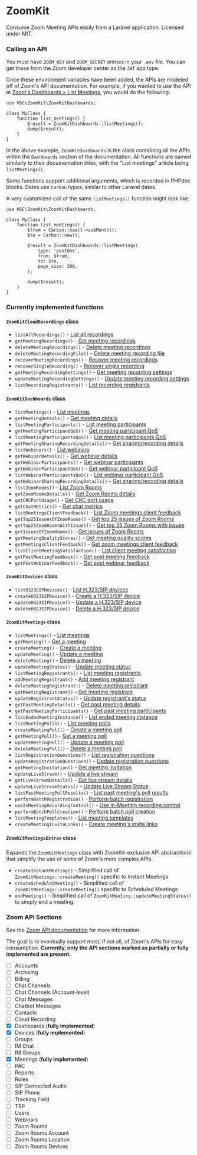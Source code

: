 # ZoomKit

Consume Zoom Meeting APIs easily from a Laravel application.
Licensed under MIT.

### Calling an API

You must have `ZOOM_KEY` and `ZOOM_SECRET` entries in your `.env` file.
You can get these from the Zoom developer center as the `JWT` app type.

Once these environment variables have been added, the APIs are modeled off of Zoom's API documentation. 
For example, if you wanted to use the API at [Zoom's Dashboards > List Meetings](https://marketplace.zoom.us/docs/api-reference/zoom-api/dashboards/dashboardmeetings), you would do the following:

```
use HSC\ZoomKit\ZoomKitDashboards;

class MyClass {
    function list_meetings() {
        $result = ZoomKitDashboards::listMeetings();
        dump($result);
    }
}
```

In the above example, `ZoomKitDashboards` is the class containing all the APIs within the `Dashboards` section of the documentation.
All functions are named similarly to their documentation titles, with the "List meetings" article being `listMeetings()`.

Some functions support additional arguments, which is recorded in PHPdoc blocks. Dates use `Carbon` types, similar to other Laravel dates.

A very customized call of the same `listMeetings()` function might look like:

```
use HSC\ZoomKit\ZoomKitDashboards;

class MyClass {
    function list_meetings() {
        $from = Carbon::now()->subMonth();
        $to = Carbon::now();
        
        $result = ZoomKitDashboards::listMeetings(
            type: 'pastOne',
            from: $from,
            to: $to,
            page_size: 300,
        );
        
        dump($result);
    }
}
```

### Currently implemented functions

#### `ZoomKitCloudRecordings` class
- `listAllRecordings()` - [List all recordings](https://marketplace.zoom.us/docs/api-reference/zoom-api/cloud-recording/recordingslist)
- `getMeetingRecordings()` - [Get meeting recordings](https://marketplace.zoom.us/docs/api-reference/zoom-api/cloud-recording/recordingget)
- `deleteMeetingRecordings()` - [Delete meeting recordings](https://marketplace.zoom.us/docs/api-reference/zoom-api/cloud-recording/recordingdelete)
- `deleteMeetingRecordingFile()` - [Delete meeting recording file](https://marketplace.zoom.us/docs/api-reference/zoom-api/cloud-recording/recordingdeleteone)
- `recoverMeetingRecordings()` - [Recover meeting recordings](https://marketplace.zoom.us/docs/api-reference/zoom-api/cloud-recording/recordingstatusupdate)
- `recoverSingleRecording()` - [Recover single recording](https://marketplace.zoom.us/docs/api-reference/zoom-api/cloud-recording/recordingstatusupdateone)
- `getMeetingRecordingSettings()` - [Get meeting recording settings](https://marketplace.zoom.us/docs/api-reference/zoom-api/cloud-recording/recordingsettingupdate)
- `updateMeetingRecordingSettings()` - [Update meeting recording settings](https://marketplace.zoom.us/docs/api-reference/zoom-api/cloud-recording/recordingsettingsupdate)
- `listRecordingRegistrants()` - [List recording registrants](https://marketplace.zoom.us/docs/api-reference/zoom-api/cloud-recording/meetingrecordingregistrants)

#### `ZoomKitDashboards` class
- `listMeetings()` - [List meetings](https://marketplace.zoom.us/docs/api-reference/zoom-api/dashboards/dashboardmeetings)
- `getMeetingDetails()` - [Get meeting details](https://marketplace.zoom.us/docs/api-reference/zoom-api/dashboards/dashboardmeetingdetail)
- `listMeetingParticipants()` - [List meeting participants](https://marketplace.zoom.us/docs/api-reference/zoom-api/dashboards/dashboardmeetingparticipants)
- `getMeetingParticipantQoS()` - [Get meeting participant QoS](https://marketplace.zoom.us/docs/api-reference/zoom-api/dashboards/dashboardmeetingparticipantqos)
- `listMeetingParticipantsQoS()` - [List meeting participants QoS](https://marketplace.zoom.us/docs/api-reference/zoom-api/dashboards/dashboardmeetingparticipantsqos)
- `getMeetingSharingRecordingDetails()` - [Get sharing/recording details](https://marketplace.zoom.us/docs/api-reference/zoom-api/dashboards/dashboardmeetingparticipantshare)
- `listWebinars()` - [List webinars](https://marketplace.zoom.us/docs/api-reference/zoom-api/dashboards/dashboardwebinars)
- `getWebinarDetails()` - [Get webinar details](https://marketplace.zoom.us/docs/api-reference/zoom-api/dashboards/dashboardwebinardetail)
- `getWebinarParticipants()` - [Get webinar participants](https://marketplace.zoom.us/docs/api-reference/zoom-api/dashboards/dashboardwebinarparticipants)
- `getWebinarParticipantQoS()` - [Get webinar participant QoS](https://marketplace.zoom.us/docs/api-reference/zoom-api/dashboards/dashboardwebinarparticipantqos)
- `listWebinarParticipantsQoS()` - [List webinar participant QoS](https://marketplace.zoom.us/docs/api-reference/zoom-api/dashboards/dashboardwebinarparticipantsqos)
- `getWebinarSharingRecordingDetails()` - [Get sharing/recording details](https://marketplace.zoom.us/docs/api-reference/zoom-api/dashboards/dashboardwebinarparticipantshare)
- `listZoomRooms()` - [List Zoom Rooms](https://marketplace.zoom.us/docs/api-reference/zoom-api/dashboards/dashboardzoomrooms)
- `getZoomRoomsDetails()` - [Get Zoom Rooms details](https://marketplace.zoom.us/docs/api-reference/zoom-api/dashboards/dashboardzoomroom)
- `getCRCPortUsage()` - [Get CRC port usage](https://marketplace.zoom.us/docs/api-reference/zoom-api/dashboards/dashboardcrc)
- `getChatMetrics()` - [Get chat metrics](https://marketplace.zoom.us/docs/api-reference/zoom-api/dashboards/dashboardchat)
- `listMeetingsClientFeedback()` - [List Zoom meetings client feedback](https://marketplace.zoom.us/docs/api-reference/zoom-api/dashboards/dashboardclientfeedback)
- `getTop25IssuesOfZoomRooms()` - [Get top 25 issues of Zoom Rooms](https://marketplace.zoom.us/docs/api-reference/zoom-api/dashboards/dashboardzoomroomissue)
- `getTop25ZoomRoomsWithIssues()` - [Get top 25 Zoom Rooms with issues](https://marketplace.zoom.us/docs/api-reference/zoom-api/dashboards/dashboardissuezoomroom)
- `getIssuesOfZoomRooms()` - [Get issues of Zoom Rooms](https://marketplace.zoom.us/docs/api-reference/zoom-api/dashboards/dashboardissuedetailzoomroom)
- `getMeetingQualityScores()` - [Get meeting quality scores](https://marketplace.zoom.us/docs/api-reference/zoom-api/dashboards/dashboardquality)
- `getMeetingsClientFeedback()` - [Get zoom meetings client feedback](https://marketplace.zoom.us/docs/api-reference/zoom-api/dashboards/dashboardclientfeedbackdetail)
- `listClientMeetingSatisfaction()` - [List client meeting satisfaction](https://marketplace.zoom.us/docs/api-reference/zoom-api/dashboards/listmeetingsatisfaction)
- `getPostMeetingFeedback()` - [Get post meeting feedback](https://marketplace.zoom.us/docs/api-reference/zoom-api/dashboards/participantfeedback)
- `getPostWebinarFeedback()` - [Get post webinar feedback](https://marketplace.zoom.us/docs/api-reference/zoom-api/dashboards/participantwebinarfeedback)

#### `ZoomKitDevices` class
- `listH323SIPDevices()` - [List H.323/SIP devices](https://marketplace.zoom.us/docs/api-reference/zoom-api/devices/devicelist)
- `createH323SIPDevice()` - [Create a H.323/SIP device](https://marketplace.zoom.us/docs/api-reference/zoom-api/devices/devicecreate)
- `updateH323SIPDevice()` - [Update a H.323/SIP device](https://marketplace.zoom.us/docs/api-reference/zoom-api/devices/deviceupdate)
- `deleteH323SIPDevice()` - [Delete a H.323/SIP device](https://marketplace.zoom.us/docs/api-reference/zoom-api/devices/devicedelete)

#### `ZoomKitMeetings` class
- `listMeetings()` - [List meetings](https://marketplace.zoom.us/docs/api-reference/zoom-api/meetings/meetings)
- `getMeeting()` - [Get a meeting](https://marketplace.zoom.us/docs/api-reference/zoom-api/meetings/meeting)
- `createMeeting()` - [Create a meeting](https://marketplace.zoom.us/docs/api-reference/zoom-api/meetings/meetingcreate)
- `updateMeeting()` - [Update a meeting](https://marketplace.zoom.us/docs/api-reference/zoom-api/meetings/meetingupdate)
- `deleteMeeting()` - [Delete a meeting](https://marketplace.zoom.us/docs/api-reference/zoom-api/meetings/meetingdelete)
- `updateMeetingStatus()` - [Update meeting status](https://marketplace.zoom.us/docs/api-reference/zoom-api/meetings/meetingstatus)
- `listMeetingRegistrants()` - [List meeting registrants](https://marketplace.zoom.us/docs/api-reference/zoom-api/meetings/meetingregistrants)
- `addMeetingRegistrant()` - [Add meeting registrant](https://marketplace.zoom.us/docs/api-reference/zoom-api/meetings/meetingregistrantcreate)
- `deleteMeetingRegistrant()` - [Delete meeting registrant](https://marketplace.zoom.us/docs/api-reference/zoom-api/meetings/meetingregistrantdelete)
- `getMeetingRegistrant()` - [Get meeting registrant](https://marketplace.zoom.us/docs/api-reference/zoom-api/meetings/meetingregistrantget)
- `updateRegistrantStatus()` - [Update registrant's status](https://marketplace.zoom.us/docs/api-reference/zoom-api/meetings/meetingregistrantstatus)
- `getPastMeetingDetails()` - [Get past meeting details](https://marketplace.zoom.us/docs/api-reference/zoom-api/meetings/pastmeetingdetails)
- `getPastMeetingParticipants()` - [Get past meeting participants](https://marketplace.zoom.us/docs/api-reference/zoom-api/meetings/pastmeetingparticipants)
- `listEndedMeetingInstance()` - [List ended meeting instance](https://marketplace.zoom.us/docs/api-reference/zoom-api/meetings/pastmeetings)
- `listMeetingPolls()` - [List meeting polls](https://marketplace.zoom.us/docs/api-reference/zoom-api/meetings/meetingpolls)
- `createMeetingPoll()` - [Create a meeting poll](https://marketplace.zoom.us/docs/api-reference/zoom-api/meetings/meetingpollcreate)
- `getMeetingPoll()` - [Get a meeting poll](https://marketplace.zoom.us/docs/api-reference/zoom-api/meetings/meetingpollget)
- `updateMeetingPoll()` - [Update a meeting poll](https://marketplace.zoom.us/docs/api-reference/zoom-api/meetings/meetingpollupdate)
- `deleteMeetingPoll()` - [Delete a meeting poll](https://marketplace.zoom.us/docs/api-reference/zoom-api/meetings/meetingpolldelete)
- `listRegistrationQuestions()` - [List registration questions](https://marketplace.zoom.us/docs/api-reference/zoom-api/meetings/meetingregistrantsquestionsget)
- `updateRegistrationQuestions()` - [Update registration questions](https://marketplace.zoom.us/docs/api-reference/zoom-api/meetings/meetingregistrantquestionupdate)
- `getMeetingInvitation()` - [Get meeting invitation](https://marketplace.zoom.us/docs/api-reference/zoom-api/meetings/meetinginvitation)
- `updateLiveStream()` - [Update a live stream](https://marketplace.zoom.us/docs/api-reference/zoom-api/meetings/meetinglivestreamupdate)
- `getLiveStreamDetails()` - [Get live stream details](https://marketplace.zoom.us/docs/api-reference/zoom-api/meetings/getmeetinglivestreamdetails)
- `updateLiveStreamStatus()` - [Update Live Stream Status](https://marketplace.zoom.us/docs/api-reference/zoom-api/meetings/meetinglivestreamstatusupdate)
- `listPastMeetingPollResults()` - [List past meeting's poll results](https://marketplace.zoom.us/docs/api-reference/zoom-api/meetings/listpastmeetingpolls)
- `performBatchRegistration()` - [Perform batch registration](https://marketplace.zoom.us/docs/api-reference/zoom-api/meetings/addbatchregistrants)
- `useInMeetingRecordingControl()` - [Use in-Meeting recording control](https://marketplace.zoom.us/docs/api-reference/zoom-api/meetings/inmeetingrecordingcontrol)
- `performBatchPollCreation()` - [Perform batch poll creation](https://marketplace.zoom.us/docs/api-reference/zoom-api/meetings/createbatchpolls)
- `listMeetingTemplates()` - [List meeting templates](https://marketplace.zoom.us/docs/api-reference/zoom-api/meetings/listmeetingtemplates)
- `createMeetingInviteLinks()` - [Create meeting's invite links](https://marketplace.zoom.us/docs/api-reference/zoom-api/meetings/meetinginvitelinkscreate)

##### `ZoomKitMeetingsExtras` class
Expands the `ZoomKitMeetings` class with ZoomKit-exclusive API abstractions that simplify the use of some of Zoom's more complex APIs.
- `createInstantMeeting()` - Simplified call of `ZoomKitMeetings::createMeeting()` specific to Instant Meetings
- `createScheduledMeeting()` - Simplified call of `ZoomKitMeetings::createMeeting()` specific to Scheduled Meetings
- `endMeeting()` - Simplified call of `ZoomKitMeeting::updateMeetingStatus()` to simply end a meeting.

### Zoom API Sections
See the [Zoom API documentation](https://marketplace.zoom.us/docs/api-reference/zoom-api) for more information.

The goal is to eventually support most, if not all, of Zoom's APIs for easy consumption.
**Currently, only the API sections marked as partially or fully implemented are present.**

- [ ] Accounts
- [ ] Archiving
- [ ] Billing
- [ ] Chat Channels
- [ ] Chat Channels (Account-level)
- [ ] Chat Messages
- [ ] Chatbot Messages
- [ ] Contacts
- [ ] Cloud Recording
- [x] Dashboards (**fully implemented**)
- [x] Devices (**fully implemented**)
- [ ] Groups
- [ ] IM Chat
- [ ] IM Groups
- [x] Meetings (**fully implemented**)
- [ ] PAC
- [ ] Reports
- [ ] Roles
- [ ] SIP Connected Audio
- [ ] SIP Phone
- [ ] Tracking Field
- [ ] TSP
- [ ] Users
- [ ] Webinars
- [ ] Zoom Rooms
- [ ] Zoom Rooms Account
- [ ] Zoom Rooms Location
- [ ] Zoom Rooms Devices
